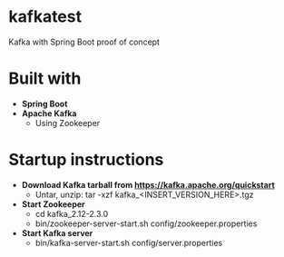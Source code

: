 # kafkatest

Kafka with Spring Boot proof of concept

# Built with
- **Spring Boot**
- **Apache Kafka**
  - Using Zookeeper
  
# Startup instructions
- **Download Kafka tarball from https://kafka.apache.org/quickstart**
  - Untar, unzip: tar -xzf kafka_<INSERT_VERSION_HERE>.tgz
- **Start Zookeeper**
  - cd kafka_2.12-2.3.0
  - bin/zookeeper-server-start.sh config/zookeeper.properties
- **Start Kafka server**
  - bin/kafka-server-start.sh config/server.properties
  
   
